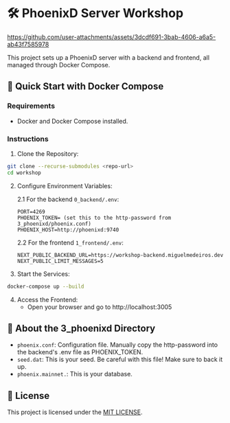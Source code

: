# 🛠️ PhoenixD Server Workshop
https://github.com/user-attachments/assets/3dcdf691-3bab-4606-a6a5-ab43f7585978


This project sets up a PhoenixD server with a backend and frontend, all managed through Docker Compose.

## 🚀 Quick Start with Docker Compose

### Requirements
- Docker and Docker Compose installed.

### Instructions
1. Clone the Repository:
```bash
git clone --recurse-submodules <repo-url>
cd workshop
```

2. Configure Environment Variables:

    2.1 For the backend `0_backend/.env`:
    ```
    PORT=4269
    PHOENIX_TOKEN= (set this to the http-password from 3_phoenixd/phoenix.conf)
    PHOENIX_HOST=http://phoenixd:9740
    ```

    2.2 For the frontend `1_frontend/.env`:
    ```
    NEXT_PUBLIC_BACKEND_URL=https://workshop-backend.miguelmedeiros.dev
    NEXT_PUBLIC_LIMIT_MESSAGES=5
    ```

3. Start the Services:
```bash
docker-compose up --build
```

4. Access the Frontend:
    - Open your browser and go to http://localhost:3005

## 📁 About the 3_phoenixd Directory
- `phoenix.conf`: Configuration file. Manually copy the http-password into the backend's .env file as PHOENIX_TOKEN.
- `seed.dat`: This is your seed. Be careful with this file! Make sure to back it up.
- `phoenix.mainnet.`: This is your database.

## 📄 License
This project is licensed under the [MIT LICENSE](./LICENSE).